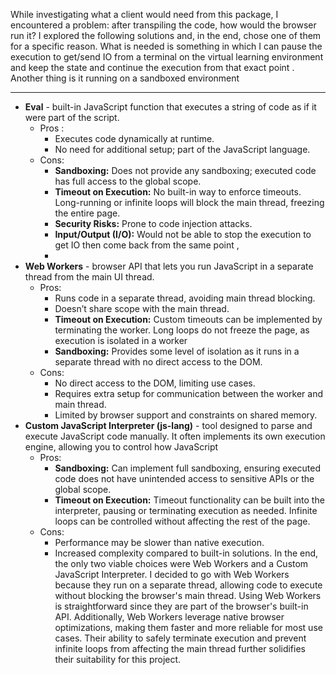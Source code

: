 While investigating what a client would need from this package, I encountered a problem: after transpiling the code, how would the browser run it? I explored the following solutions and, in the end, chose one of them for a specific reason. What is needed is something in which I can pause the execution to get/send IO from a terminal on the virtual learning environment and keep the state and continue the execution from that exact point . Another thing is it running on a sandboxed environment

---
- **Eval** - built-in JavaScript function that executes a string of code as if it were part of the script.
	- Pros :
		- Executes code dynamically at runtime.
		- No need for additional setup; part of the JavaScript language.
	- Cons: 
		- **Sandboxing:** Does not provide any sandboxing; executed code has full access to the global scope.
		- **Timeout on Execution:** No built-in way to enforce timeouts. Long-running or infinite loops will block the main thread, freezing the entire page.
		- **Security Risks:** Prone to code injection attacks.
		- **Input/Output (I/O):** Would not be able to stop the execution to get IO then come back from the same point ,
		- 
- **Web Workers** - browser API that lets you run JavaScript in a separate thread from the main UI thread.
	- Pros: 
		- Runs code in a separate thread, avoiding main thread blocking.
		- Doesn’t share scope with the main thread.
		- **Timeout on Execution:** Custom timeouts can be implemented by terminating the worker. Long loops do not freeze the page, as execution is isolated in a worker
		- **Sandboxing:** Provides some level of isolation as it runs in a separate thread with no direct access to the DOM.
	- Cons:
		- No direct access to the DOM, limiting use cases.
		- Requires extra setup for communication between the worker and main thread.
		- Limited by browser support and constraints on shared memory.
- **Custom JavaScript Interpreter (js-lang)** - tool designed to parse and execute JavaScript code manually. It often implements its own execution engine, allowing you to control how JavaScript	
	- Pros:
		- **Sandboxing:** Can implement full sandboxing, ensuring executed code does not have unintended access to sensitive APIs or the global scope.
		- **Timeout on Execution:** Timeout functionality can be built into the interpreter, pausing or terminating execution as needed. Infinite loops can be controlled without affecting the rest of the page.
	- Cons: 
		-  Performance may be slower than native execution.
		-  Increased complexity compared to built-in solutions.
In the end, the only two viable choices were Web Workers and a Custom JavaScript Interpreter. I decided to go with Web Workers because they run on a separate thread, allowing code to execute without blocking the browser's main thread. Using Web Workers is straightforward since they are part of the browser's built-in API. Additionally, Web Workers leverage native browser optimizations, making them faster and more reliable for most use cases. Their ability to safely terminate execution and prevent infinite loops from affecting the main thread further solidifies their suitability for this project.